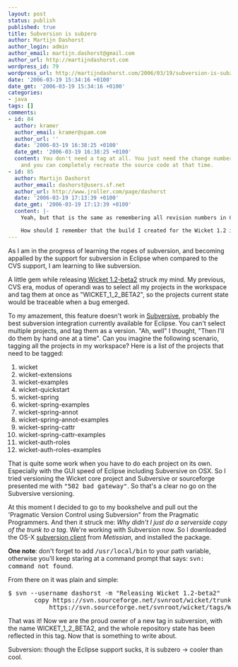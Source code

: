 ```yaml
---
layout: post
status: publish
published: true
title: Subversion is subzero
author: Martijn Dashorst
author_login: admin
author_email: martijn.dashorst@gmail.com
author_url: http://martijndashorst.com
wordpress_id: 79
wordpress_url: http://martijndashorst.com/2006/03/19/subversion-is-subzero/
date: '2006-03-19 15:34:16 +0100'
date_gmt: '2006-03-19 15:34:16 +0100'
categories:
- java
tags: []
comments:
- id: 84
  author: kramer
  author_email: kramer@spam.com
  author_url: ''
  date: '2006-03-19 16:38:25 +0100'
  date_gmt: '2006-03-19 16:38:25 +0100'
  content: You don't need a tag at all. You just need the change number of the repository
    and you can completely recreate the source code at that time.
- id: 85
  author: Martijn Dashorst
  author_email: dashorst@users.sf.net
  author_url: http://www.jroller.com/page/dashorst
  date: '2006-03-19 17:13:39 +0100'
  date_gmt: '2006-03-19 17:13:39 +0100'
  content: |-
    Yeah, but that is the same as remembering all revision numbers in CVS. A copy in subversion is much better: it communicates intent, it shows where you can get the sources for a particular release and it is not too much work.

    How should I remember that the build I created for the Wicket 1.2 is 53223? Having a copy with label "WICKET_1_2" gives me a way to retrieve it.
---
```

<p>As I am in the progress of learning the ropes of subversion, and becoming appalled by the support for subversion in Eclipse when compared to the CVS support, I am learning to like subversion.</p>
<p>
A little gem while releasing <a href="http://wicketframework.org">Wicket 1.2-beta2</a> struck my mind. My previous, CVS era, modus of operandi was to select all my projects in the workspace and tag them at once as "WICKET_1_2_BETA2", so the projects current state would be traceable when a bug emerged.</p>
<p>
To my amazement, this feature doesn't work in <a href="http://www.polarion.org/p_subversive.php">Subversive</a>, probably the best subversion integration currently available for Eclipse. You can't select multiple projects, and tag them as a version. "Ah, well" I thought, "Then I'll do them by hand one at a time". Can you imagine the following scenario, tagging all the projects in my workspace? Here is a list of the projects that need to be tagged:</p>
<ol>
<li>wicket</li>
<li>wicket-extensions</li>
<li>wicket-examples</li>
<li>wicket-quickstart</li>
<li>wicket-spring</li>
<li>wicket-spring-examples</li>
<li>wicket-spring-annot</li>
<li>wicket-spring-annot-examples</li>
<li>wicket-spring-cattr</li>
<li>wicket-spring-cattr-examples</li>
<li>wicket-auth-roles</li>
<li>wicket-auth-roles-examples</li>
</ol>
<p>
That is quite some work when you have to do each project on its own. Especially with the GUI speed of Eclipse including Subversive on OSX. So I tried versioning the Wicket core project and Subversive or sourceforge presented me with <tt>"502 bad gateway"</tt>. So that's a clear no go on the Subversive versioning.</p>
<p>
At this moment I decided to go to my bookshelve and pull out the 'Pragmatic Version Control using Subversion" from the Pragmatic Programmers. And then it struck me: <i>Why didn't I just do a serverside copy of the trunk to a tag</i>. We're working with Subversion now. So I downloaded the OS-X <a href="http://metissian.com/projects/macosx/subversion/">subversion client</a> from <i>Metissian</i>, and installed the package.</p>
<p>
<b>One note</b>: don't forget to add <tt>/usr/local/bin</tt> to your path variable, otherwise you'll keep staring at a command prompt that says: <tt>svn: command not found</tt>.</p>
<p>
From there on it was plain and simple:</p>
<pre>
$ svn --username dashorst -m "Releasing Wicket 1.2-beta2" 
       copy https://svn.sourceforge.net/svnroot/wicket/trunk 
           https://svn.sourceforge.net/svnroot/wicket/tags/WICKET_1_2_BETA2
</pre>
<p>
That was it! Now we are the proud owner of a new tag in subversion, with the name WICKET_1_2_BETA2, and the whole repository state has been reflected in this tag. Now that is something to write about.</p>
<p>
Subversion: though the Eclipse support sucks, it is subzero -> cooler than cool.</p>
